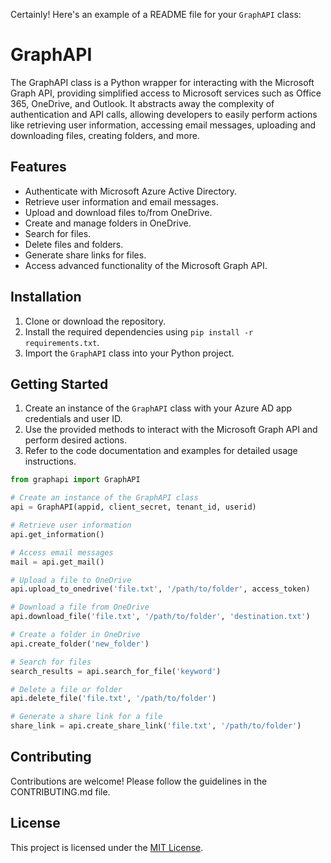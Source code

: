 Certainly! Here's an example of a README file for your `GraphAPI` class:

# GraphAPI

The GraphAPI class is a Python wrapper for interacting with the Microsoft Graph API, providing simplified access to Microsoft services such as Office 365, OneDrive, and Outlook. It abstracts away the complexity of authentication and API calls, allowing developers to easily perform actions like retrieving user information, accessing email messages, uploading and downloading files, creating folders, and more.

## Features

- Authenticate with Microsoft Azure Active Directory.
- Retrieve user information and email messages.
- Upload and download files to/from OneDrive.
- Create and manage folders in OneDrive.
- Search for files.
- Delete files and folders.
- Generate share links for files.
- Access advanced functionality of the Microsoft Graph API.

## Installation

1. Clone or download the repository.
2. Install the required dependencies using `pip install -r requirements.txt`.
3. Import the `GraphAPI` class into your Python project.

## Getting Started

1. Create an instance of the `GraphAPI` class with your Azure AD app credentials and user ID.
2. Use the provided methods to interact with the Microsoft Graph API and perform desired actions.
3. Refer to the code documentation and examples for detailed usage instructions.

```python
from graphapi import GraphAPI

# Create an instance of the GraphAPI class
api = GraphAPI(appid, client_secret, tenant_id, userid)

# Retrieve user information
api.get_information()

# Access email messages
mail = api.get_mail()

# Upload a file to OneDrive
api.upload_to_onedrive('file.txt', '/path/to/folder', access_token)

# Download a file from OneDrive
api.download_file('file.txt', '/path/to/folder', 'destination.txt')

# Create a folder in OneDrive
api.create_folder('new_folder')

# Search for files
search_results = api.search_for_file('keyword')

# Delete a file or folder
api.delete_file('file.txt', '/path/to/folder')

# Generate a share link for a file
share_link = api.create_share_link('file.txt', '/path/to/folder')
```

## Contributing

Contributions are welcome! Please follow the guidelines in the CONTRIBUTING.md file.

## License

This project is licensed under the [MIT License](LICENSE).
